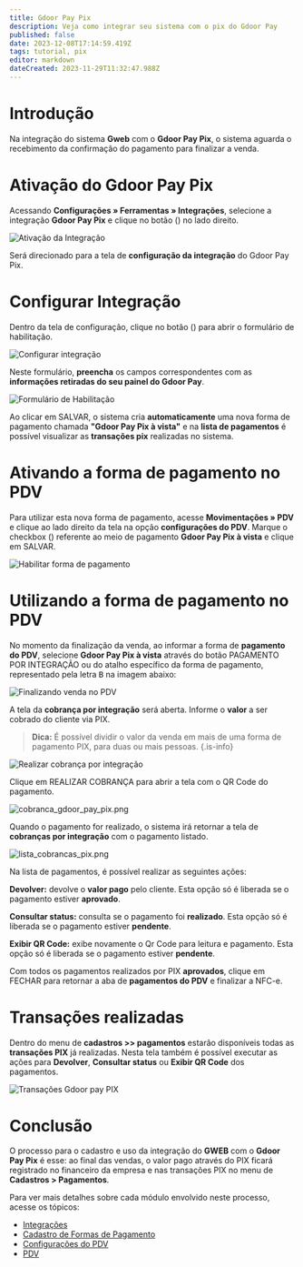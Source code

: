 ```yaml
---
title: Gdoor Pay Pix
description: Veja como integrar seu sistema com o pix do Gdoor Pay
published: false
date: 2023-12-08T17:14:59.419Z
tags: tutorial, pix
editor: markdown
dateCreated: 2023-11-29T11:32:47.988Z
---
```


# Introdução

Na integração do sistema **Gweb** com o **Gdoor Pay Pix**, o sistema aguarda o recebimento da confirmação do pagamento para finalizar a venda.

# Ativação do Gdoor Pay Pix
Acessando **Configurações » Ferramentas » Integrações**, selecione a integração **Gdoor Pay Pix** e clique no botão (<em class="mdi mdi-cog"></em>) no lado direito.

![Ativação da Integração](/config/ferramentas/gdoor_pay_pix/ativacao_da_integracao.png)

Será direcionado para a tela de **configuração da integração** do Gdoor Pay Pix.

# Configurar Integração

Dentro da tela de configuração, clique no botão (<em class="mdi mdi-plus"></em>) para abrir o formulário de habilitação.

![Configurar integração](/config/ferramentas/gdoor_pay_pix/configurar_integracao_botao.png)

Neste formulário, **preencha** os campos correspondentes com as **informações retiradas do seu painel do Gdoor Pay**.

![Formulário de Habilitação](/config/ferramentas/gdoor_pay_pix/formulario_habilitacao.png)

Ao clicar em <span class="mat-button mat-accent">SALVAR</span>, o sistema cria **automaticamente** uma nova forma de pagamento chamada **"Gdoor Pay Pix à vista"** e na **lista de pagamentos** é possível visualizar as **transações pix** realizadas no sistema.

# Ativando a forma de pagamento no PDV

Para utilizar esta nova forma de pagamento, acesse **Movimentações » PDV** e clique ao lado direito da tela na opção **configurações do PDV**. Marque o checkbox (<em class="mdi mdi-checkbox-marked"></em>) referente ao meio de pagamento **Gdoor Pay Pix à vista** e clique em <span class="mat-button mat-accent">SALVAR</span>.

![Habilitar forma de pagamento](/config/ferramentas/gdoor_pay_pix/configuracoes_do_pdv_habilitar.png)

# Utilizando a forma de pagamento no PDV


No momento da finalização da venda, ao informar a forma de **pagamento do PDV**, selecione **Gdoor Pay Pix à vista** através do botão <span class="mat-button"><em class="mdi mdi-cash"></em> PAGAMENTO POR INTEGRAÇÃO</span> ou do atalho específico da forma de pagamento, representado pela letra <kbd>B</kbd> na imagem abaixo:

![Finalizando venda no PDV](/config/ferramentas/gdoor_pay_pix/finalizando_venda.png)

A tela da **cobrança por integração** será aberta. Informe o **valor** a ser cobrado do cliente via PIX.

> **Dica:**
É possível dividir o valor da venda em mais de uma forma de pagamento PIX, para duas ou mais pessoas.
{.is-info}

![Realizar cobrança por integração](/config/ferramentas/gdoor_pay_pix/pagamento_por_integracao_inicio.png)

Clique em <span class="mat-button">REALIZAR COBRANÇA</span> para abrir a tela com o QR Code do pagamento.

![cobranca_gdoor_pay_pix.png](/config/ferramentas/gdoor_pay_pix/cobranca_gdoor_pay_pix.png)

Quando o pagamento for realizado, o sistema irá retornar a tela de **cobranças por integração** com o pagamento listado.

![lista_cobrancas_pix.png](/config/ferramentas/gdoor_pay_pix/lista_cobrancas_pix.png)

Na lista de pagamentos, é possível realizar as seguintes ações:

**<em class="mdi mdi-block-helper"></em> Devolver:** devolve o **valor pago** pelo cliente. Esta opção só é liberada se o pagamento estiver **aprovado**. 

**<em class="mdi mdi-refresh-circle"></em> Consultar status:** consulta se o pagamento foi **realizado**. Esta opção só é liberada se o pagamento estiver **pendente**.

**<em class="mdi mdi-qrcode"></em> Exibir QR Code:** exibe novamente o Qr Code para leitura e pagamento. Esta opção só é liberada se o pagamento estiver **pendente**.

Com todos os pagamentos realizados por PIX **aprovados**, clique em <span class="mat-button">FECHAR</span> para retornar a aba de **pagamentos do PDV** e finalizar a NFC-e.

# Transações realizadas

Dentro do menu de **cadastros >> pagamentos** estarão disponíveis todas as **transações PIX** já realizadas. Nesta tela também é possível executar as ações para **<em class="mdi mdi-block-helper"></em> Devolver**, **<em class="mdi mdi-refresh-circle"></em> Consultar status** ou **<em class="mdi mdi-qrcode"></em> Exibir QR Code** dos pagamentos.

![Transações Gdoor pay PIX](/config/ferramentas/gdoor_pay_pix/transacoes.png)

# Conclusão
O processo para o cadastro e uso da integração do **GWEB** com o **Gdoor Pay Pix** é esse: ao final das vendas, o valor pago através do PIX ficará registrado no financeiro da empresa e nas transações PIX no menu de **Cadastros > Pagamentos**.

Para ver mais detalhes sobre cada módulo envolvido neste processo, acesse os tópicos:

- [Integrações](/ferramentas/integracoes)
- [Cadastro de Formas de Pagamento](/cadastros/pagamentos)
- [Configurações do PDV](https://help.gdoorweb.com.br/pt-br/movimentos/pdv#configura%C3%A7%C3%B5es-do-pdv)
- [PDV](/movimentos/pdv)